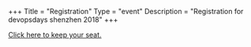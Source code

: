 +++
Title = "Registration"
Type = "event"
Description = "Registration for devopsdays shenzhen 2018"
+++

<a href="https://www.bagevent.com/event/1797956">Click here to keep your seat.</a>
<div style="width:100%; text-align:left;">

</div></div>
</div>
